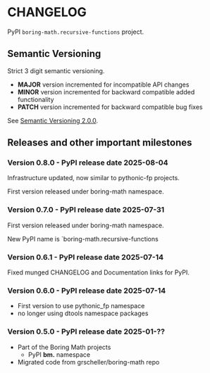 # CHANGELOG

PyPI `boring-math.recursive-functions` project.

## Semantic Versioning

Strict 3 digit semantic versioning.

- **MAJOR** version incremented for incompatible API changes
- **MINOR** version incremented for backward compatible added functionality
- **PATCH** version incremented for backward compatible bug fixes

See [Semantic Versioning 2.0.0](https://semver.org).

## Releases and other important milestones

### Version 0.8.0 - PyPI release date 2025-08-04

Infrastructure updated, now similar to pythonic-fp projects.

First version released under boring-math namespace.

### Version 0.7.0 - PyPI release date 2025-07-31

First version released under boring-math namespace.

New PyPI name is `boring-math.recursive-functions

### Version 0.6.1 - PyPI release date 2025-07-14

Fixed munged CHANGELOG and Documentation links for PyPI.

### Version 0.6.0 - PyPI release date 2025-07-14

- First version to use pythonic_fp namespace
- no longer using dtools namespace packages

### Version 0.5.0 - PyPI release date 2025-01-??

- Part of the Boring Math projects
  - PyPI **bm.** namespace
- Migrated code from grscheller/boring-math repo

